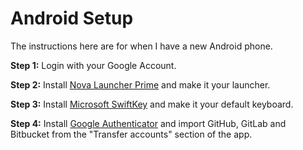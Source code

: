 # Android Setup
The instructions here are for when I have a new Android phone.

**Step 1:** Login with your Google Account.

**Step 2:** Install [Nova Launcher Prime](https://play.google.com/store/apps/details?id=com.teslacoilsw.launcher.prime&pli=1) and make it your launcher.

**Step 3:** Install [Microsoft SwiftKey](https://play.google.com/store/apps/details?id=com.touchtype.swiftkey) and make it your default keyboard.

**Step 4:** Install [Google Authenticator](https://play.google.com/store/apps/details?id=com.google.android.apps.authenticator2) and import GitHub, GitLab and Bitbucket from the "Transfer accounts" section of the app.
